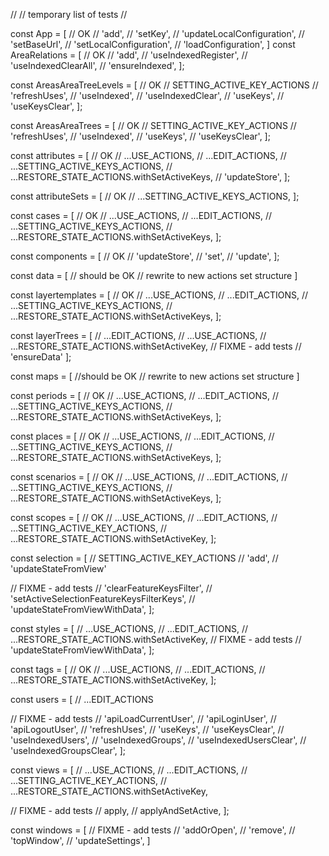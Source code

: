 //
// temporary list of tests
//

const App = [
// OK
// 'add',
// 'setKey',
// 'updateLocalConfiguration',
// 'setBaseUrl',
// 'setLocalConfiguration',
// 'loadConfiguration',
]
const AreaRelations = [
// OK
// 'add',
// 'useIndexedRegister',
// 'useIndexedClearAll',
// 'ensureIndexed',
];

const AreasAreaTreeLevels = [
// OK
// SETTING_ACTIVE_KEY_ACTIONS
// 'refreshUses',
// 'useIndexed',
// 'useIndexedClear',
// 'useKeys',
// 'useKeysClear',
];

const AreasAreaTrees = [
// OK
// SETTING_ACTIVE_KEY_ACTIONS
// 'refreshUses',
// 'useIndexed',
// 'useKeys',
// 'useKeysClear',
];

const attributes = [
// OK
// ...USE_ACTIONS,
// ...EDIT_ACTIONS,
// ...SETTING_ACTIVE_KEYS_ACTIONS,
// ...RESTORE_STATE_ACTIONS.withSetActiveKeys,
// 'updateStore',
];

const attributeSets = [
// OK
// ...SETTING_ACTIVE_KEYS_ACTIONS,
];

const cases = [
// OK
// ...USE_ACTIONS,
// ...EDIT_ACTIONS,
// ...SETTING_ACTIVE_KEYS_ACTIONS,
// ...RESTORE_STATE_ACTIONS.withSetActiveKeys,
];

const components = [
// OK
// 'updateStore',
// 'set',
// 'update',
];

const data = [
// should be OK
// rewrite to new actions set structure
]

const layertemplates = [
// OK
// ...USE_ACTIONS,
// ...EDIT_ACTIONS,
// ...SETTING_ACTIVE_KEYS_ACTIONS,
// ...RESTORE_STATE_ACTIONS.withSetActiveKeys,
];

const layerTrees = [
// ...EDIT_ACTIONS,
// ...USE_ACTIONS,
// ...RESTORE_STATE_ACTIONS.withSetActiveKey,
// FIXME - add tests
// 'ensureData'
];

const maps = [
//should be OK
// rewrite to new actions set structure
]

const periods = [
// OK
// ...USE_ACTIONS,
// ...EDIT_ACTIONS,
// ...SETTING_ACTIVE_KEYS_ACTIONS,
// ...RESTORE_STATE_ACTIONS.withSetActiveKeys,
];

const places = [
// OK
// ...USE_ACTIONS,
// ...EDIT_ACTIONS,
// ...SETTING_ACTIVE_KEYS_ACTIONS,
// ...RESTORE_STATE_ACTIONS.withSetActiveKeys,
];

const scenarios = [
// OK
// ...USE_ACTIONS,
// ...EDIT_ACTIONS,
// ...SETTING_ACTIVE_KEYS_ACTIONS,
// ...RESTORE_STATE_ACTIONS.withSetActiveKeys,
];

const scopes = [
// OK
// ...USE_ACTIONS,
// ...EDIT_ACTIONS,
// ...SETTING_ACTIVE_KEY_ACTIONS,
// ...RESTORE_STATE_ACTIONS.withSetActiveKey,
];

const selection = [
// SETTING_ACTIVE_KEY_ACTIONS
// 'add',
// 'updateStateFromView'

// FIXME - add tests
// 'clearFeatureKeysFilter',
// 'setActiveSelectionFeatureKeysFilterKeys',
// 'updateStateFromViewWithData',
];

const styles = [
// ...USE_ACTIONS,
// ...EDIT_ACTIONS,
// ...RESTORE_STATE_ACTIONS.withSetActiveKey,
// FIXME - add tests
// 'updateStateFromViewWithData',
];

const tags = [
// OK
// ...USE_ACTIONS,
// ...EDIT_ACTIONS,
// ...RESTORE_STATE_ACTIONS.withSetActiveKey,
];

const users = [
// ...EDIT_ACTIONS

// FIXME - add tests
// 'apiLoadCurrentUser',
// 'apiLoginUser',
// 'apiLogoutUser',
// 'refreshUses',
// 'useKeys',
// 'useKeysClear',
// 'useIndexedUsers',
// 'useIndexedGroups',
// 'useIndexedUsersClear',
// 'useIndexedGroupsClear',
];

const views = [
// ...USE_ACTIONS,
// ...EDIT_ACTIONS,
// ...SETTING_ACTIVE_KEY_ACTIONS,
// ...RESTORE_STATE_ACTIONS.withSetActiveKey,

// FIXME - add tests
// apply,
// applyAndSetActive,
];

const windows = [
// FIXME - add tests
// 'addOrOpen',
// 'remove',
// 'topWindow',
// 'updateSettings',
]
